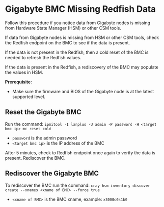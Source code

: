 # Gigabyte BMC Missing Redfish Data

Follow this procedure if you notice data from Gigabyte nodes is missing from Hardware State Manager (HSM) or other CSM tools.

If data from Gigabyte nodes is missing from HSM or other CSM tools, check the Redfish endpoint on the BMC to see if the data is present.

If the data is not present in the Redfish, then a cold reset of the BMC is needed to refresh the Redfish values.

If the data is present in the Redfish, a rediscovery of the BMC may populate the values in HSM.

**Prerequisite:**
* Make sure the firmware and BIOS of the Gigabyte node is at the latest supported level.

## Reset the Gigabyte BMC

Run the command: `ipmitool -I lanplus -U admin -P password -H <target bmc ip> mc reset cold`
* `password` is the admin password
* `<target bmc ip>` is the IP address of the BMC

After 5 minutes, check to Redfish endpoint once again to verify the data is present.
Rediscover the BMC.

## Rediscover the Gigabyte BMC

To rediscover the BMC run the command: `cray hsm inventory discover create --xnames <xname of BMC> --force true`
* `<xname of BMC>` is the BMC xname, example: `x3000c0s1b0`
